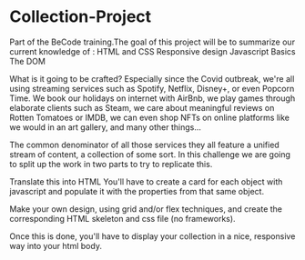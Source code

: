 # Collection-Project
Part of the BeCode training.The goal of this project will be to summarize our current knowledge of :  HTML and CSS Responsive design Javascript Basics The DOM

What is it going to be crafted?
Especially since the Covid outbreak, we're all using streaming services such as Spotify, Netflix, Disney+, or even Popcorn Time. We book our holidays on internet with AirBnb, we play games through elaborate clients such as Steam, we care about meaningful reviews on Rotten Tomatoes or IMDB, we can even shop NFTs on online platforms like we would in an art gallery, and many other things...

The common denominator of all those services they all feature a unified stream of content, a collection of some sort. In this challenge we are going to split up the work in two parts to try to replicate this.

Translate this into HTML
You'll have to create a card for each object with javascript and populate it with the properties from that same object.

Make your own design, using grid and/or flex techniques, and create the corresponding HTML skeleton and css file (no frameworks).

Once this is done, you'll have to display your collection in a nice, responsive way into your html body.
